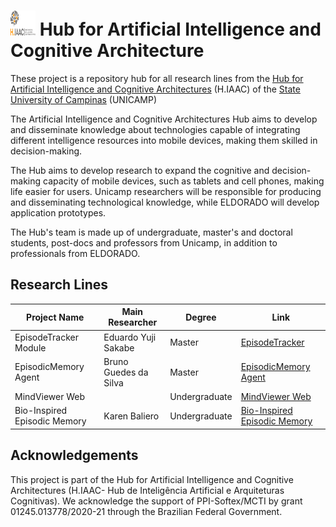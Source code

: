 # <img src="./fig/logo.svg" alt="Hub for Artificial Inteligence and Cognitive Architecture Logo" width="40" height="40"> Hub for Artificial Intelligence and Cognitive Architecture

These project is a repository hub for all research lines from the [Hub for Artificial Intelligence and Cognitive Architectures](https://hiaac.unicamp.br/en/) (H.IAAC) of the [State University of Campinas](https://www.unicamp.br/unicamp/) (UNICAMP)

The Artificial Intelligence and Cognitive Architectures Hub aims to develop and disseminate knowledge about technologies capable of integrating different intelligence resources into mobile devices, making them skilled in decision-making.

The Hub aims to develop research to expand the cognitive and decision-making capacity of mobile devices, such as tablets and cell phones, making life easier for users.  Unicamp researchers will be responsible for producing and disseminating technological knowledge, while ELDORADO will develop application prototypes.

The Hub's team is made up of undergraduate, master's and doctoral students, post-docs and professors from Unicamp, in addition to professionals from ELDORADO.


## Research Lines

|Project Name| Main Researcher | Degree | Link|
|---|---|---|---|
|EpisodeTracker Module| Eduardo Yuji Sakabe| Master | [EpisodeTracker](https://github.com/CST-Group/EpisodeTrackerModule/tree/master)|
|EpisodicMemory Agent| Bruno Guedes da Silva| Master | [EpisodicMemory Agent](https://github.com/H-IAAC/EpisodicMemoryAgent/tree/main)|
|MindViewer Web| | Undergraduate| [MindViewer Web](https://github.com/H-IAAC/mindviewer-web)|
|Bio-Inspired Episodic Memory| Karen Baliero| Undergraduate| [Bio-Inspired Episodic Memory](https://github.com/H-IAAC/episodic-memory/tree/master)|

## Acknowledgements

This project is part of the Hub for Artificial Intelligence and Cognitive Architectures (H.IAAC- Hub de Inteligência Artificial e Arquiteturas Cognitivas). We acknowledge the support of PPI-Softex/MCTI by grant 01245.013778/2020-21 through the Brazilian Federal Government.

